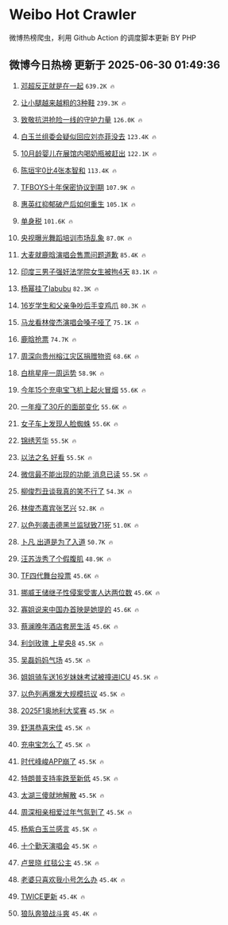 # Weibo Hot Crawler 



微博热榜爬虫，利用 Github Action 的调度脚本更新 BY PHP 


## 微博今日热榜 更新于 2025-06-30 01:49:36 
1. [邓超反正就是在一起](https://s.weibo.com/weibo?q=%23%E9%82%93%E8%B6%85%E5%8F%8D%E6%AD%A3%E5%B0%B1%E6%98%AF%E5%9C%A8%E4%B8%80%E8%B5%B7%23&t=31&band_rank=1&Refer=top) `639.2K 🔥` 

1. [让小腿越来越粗的3种鞋](https://s.weibo.com/weibo?q=%23%E8%AE%A9%E5%B0%8F%E8%85%BF%E8%B6%8A%E6%9D%A5%E8%B6%8A%E7%B2%97%E7%9A%843%E7%A7%8D%E9%9E%8B%23&t=31&band_rank=2&Refer=top) `239.3K 🔥` 

1. [致敬抗洪抢险一线的守护力量](https://s.weibo.com/weibo?q=%23%E8%87%B4%E6%95%AC%E6%8A%97%E6%B4%AA%E6%8A%A2%E9%99%A9%E4%B8%80%E7%BA%BF%E7%9A%84%E5%AE%88%E6%8A%A4%E5%8A%9B%E9%87%8F%23&t=31&band_rank=3&Refer=top) `126.0K 🔥` 

1. [白玉兰组委会疑似回应刘亦菲没去](https://s.weibo.com/weibo?q=%23%E7%99%BD%E7%8E%89%E5%85%B0%E7%BB%84%E5%A7%94%E4%BC%9A%E7%96%91%E4%BC%BC%E5%9B%9E%E5%BA%94%E5%88%98%E4%BA%A6%E8%8F%B2%E6%B2%A1%E5%8E%BB%23&t=31&band_rank=4&Refer=top) `123.4K 🔥` 

1. [10月龄婴儿在展馆内喝奶瓶被赶出](https://s.weibo.com/weibo?q=%2310%E6%9C%88%E9%BE%84%E5%A9%B4%E5%84%BF%E5%9C%A8%E5%B1%95%E9%A6%86%E5%86%85%E5%96%9D%E5%A5%B6%E7%93%B6%E8%A2%AB%E8%B5%B6%E5%87%BA%23&t=31&band_rank=5&Refer=top) `122.1K 🔥` 

1. [陈垣宇0比4张本智和](https://s.weibo.com/weibo?q=%23%E9%99%88%E5%9E%A3%E5%AE%870%E6%AF%944%E5%BC%A0%E6%9C%AC%E6%99%BA%E5%92%8C%23&t=31&band_rank=6&Refer=top) `113.4K 🔥` 

1. [TFBOYS十年保密协议到期](https://s.weibo.com/weibo?q=TFBOYS%E5%8D%81%E5%B9%B4%E4%BF%9D%E5%AF%86%E5%8D%8F%E8%AE%AE%E5%88%B0%E6%9C%9F&t=31&band_rank=7&Refer=top) `107.9K 🔥` 

1. [惠英红抑郁破产后如何重生](https://s.weibo.com/weibo?q=%23%E6%83%A0%E8%8B%B1%E7%BA%A2%E6%8A%91%E9%83%81%E7%A0%B4%E4%BA%A7%E5%90%8E%E5%A6%82%E4%BD%95%E9%87%8D%E7%94%9F%23&t=31&band_rank=8&Refer=top) `105.1K 🔥` 

1. [单身税](https://s.weibo.com/weibo?q=%E5%8D%95%E8%BA%AB%E7%A8%8E&t=31&band_rank=9&Refer=top) `101.6K 🔥` 

1. [央视曝光舞蹈培训市场乱象](https://s.weibo.com/weibo?q=%23%E5%A4%AE%E8%A7%86%E6%9B%9D%E5%85%89%E8%88%9E%E8%B9%88%E5%9F%B9%E8%AE%AD%E5%B8%82%E5%9C%BA%E4%B9%B1%E8%B1%A1%23&t=31&band_rank=10&Refer=top) `87.0K 🔥` 

1. [大麦就鹿晗演唱会售票问题道歉](https://s.weibo.com/weibo?q=%23%E5%A4%A7%E9%BA%A6%E5%B0%B1%E9%B9%BF%E6%99%97%E6%BC%94%E5%94%B1%E4%BC%9A%E5%94%AE%E7%A5%A8%E9%97%AE%E9%A2%98%E9%81%93%E6%AD%89%23&t=31&band_rank=11&Refer=top) `85.4K 🔥` 

1. [印度三男子强奸法学院女生被拘4天](https://s.weibo.com/weibo?q=%23%E5%8D%B0%E5%BA%A6%E4%B8%89%E7%94%B7%E5%AD%90%E5%BC%BA%E5%A5%B8%E6%B3%95%E5%AD%A6%E9%99%A2%E5%A5%B3%E7%94%9F%E8%A2%AB%E6%8B%984%E5%A4%A9%23&t=31&band_rank=12&Refer=top) `83.1K 🔥` 

1. [杨幂挂了labubu](https://s.weibo.com/weibo?q=%23%E6%9D%A8%E5%B9%82%E6%8C%82%E4%BA%86labubu%23&t=31&band_rank=13&Refer=top) `82.3K 🔥` 

1. [16岁学生和父亲争吵后手变鸡爪](https://s.weibo.com/weibo?q=%2316%E5%B2%81%E5%AD%A6%E7%94%9F%E5%92%8C%E7%88%B6%E4%BA%B2%E4%BA%89%E5%90%B5%E5%90%8E%E6%89%8B%E5%8F%98%E9%B8%A1%E7%88%AA%23&t=31&band_rank=14&Refer=top) `80.3K 🔥` 

1. [马龙看林俊杰演唱会嗓子哑了](https://s.weibo.com/weibo?q=%23%E9%A9%AC%E9%BE%99%E7%9C%8B%E6%9E%97%E4%BF%8A%E6%9D%B0%E6%BC%94%E5%94%B1%E4%BC%9A%E5%97%93%E5%AD%90%E5%93%91%E4%BA%86%23&t=31&band_rank=15&Refer=top) `75.1K 🔥` 

1. [鹿晗抢票](https://s.weibo.com/weibo?q=%E9%B9%BF%E6%99%97%E6%8A%A2%E7%A5%A8&t=31&band_rank=16&Refer=top) `74.7K 🔥` 

1. [周深向贵州榕江灾区捐赠物资](https://s.weibo.com/weibo?q=%23%E5%91%A8%E6%B7%B1%E5%90%91%E8%B4%B5%E5%B7%9E%E6%A6%95%E6%B1%9F%E7%81%BE%E5%8C%BA%E6%8D%90%E8%B5%A0%E7%89%A9%E8%B5%84%23&t=31&band_rank=17&Refer=top) `68.6K 🔥` 

1. [白桃星座一周运势](https://s.weibo.com/weibo?q=%E7%99%BD%E6%A1%83%E6%98%9F%E5%BA%A7%E4%B8%80%E5%91%A8%E8%BF%90%E5%8A%BF&t=31&band_rank=18&Refer=top) `58.9K 🔥` 

1. [今年15个充电宝飞机上起火冒烟](https://s.weibo.com/weibo?q=%23%E4%BB%8A%E5%B9%B415%E4%B8%AA%E5%85%85%E7%94%B5%E5%AE%9D%E9%A3%9E%E6%9C%BA%E4%B8%8A%E8%B5%B7%E7%81%AB%E5%86%92%E7%83%9F%23&t=31&band_rank=19&Refer=top) `55.6K 🔥` 

1. [一年瘦了30斤的面部变化](https://s.weibo.com/weibo?q=%E4%B8%80%E5%B9%B4%E7%98%A6%E4%BA%8630%E6%96%A4%E7%9A%84%E9%9D%A2%E9%83%A8%E5%8F%98%E5%8C%96&t=31&band_rank=20&Refer=top) `55.6K 🔥` 

1. [女子车上发现人脸蜘蛛](https://s.weibo.com/weibo?q=%23%E5%A5%B3%E5%AD%90%E8%BD%A6%E4%B8%8A%E5%8F%91%E7%8E%B0%E4%BA%BA%E8%84%B8%E8%9C%98%E8%9B%9B%23&t=31&band_rank=21&Refer=top) `55.6K 🔥` 

1. [锦绣芳华](https://s.weibo.com/weibo?q=%E9%94%A6%E7%BB%A3%E8%8A%B3%E5%8D%8E&t=31&band_rank=22&Refer=top) `55.5K 🔥` 

1. [以法之名 好看](https://s.weibo.com/weibo?q=%E4%BB%A5%E6%B3%95%E4%B9%8B%E5%90%8D%20%E5%A5%BD%E7%9C%8B&t=31&band_rank=23&Refer=top) `55.5K 🔥` 

1. [微信最不能出现的功能 消息已读](https://s.weibo.com/weibo?q=%E5%BE%AE%E4%BF%A1%E6%9C%80%E4%B8%8D%E8%83%BD%E5%87%BA%E7%8E%B0%E7%9A%84%E5%8A%9F%E8%83%BD%20%E6%B6%88%E6%81%AF%E5%B7%B2%E8%AF%BB&t=31&band_rank=24&Refer=top) `55.5K 🔥` 

1. [柳俊烈丑谈我真的笑不行了](https://s.weibo.com/weibo?q=%23%E6%9F%B3%E4%BF%8A%E7%83%88%E4%B8%91%E8%B0%88%E6%88%91%E7%9C%9F%E7%9A%84%E7%AC%91%E4%B8%8D%E8%A1%8C%E4%BA%86%23&t=31&band_rank=25&Refer=top) `54.3K 🔥` 

1. [林俊杰嘉宾张艺兴](https://s.weibo.com/weibo?q=%23%E6%9E%97%E4%BF%8A%E6%9D%B0%E5%98%89%E5%AE%BE%E5%BC%A0%E8%89%BA%E5%85%B4%23&t=31&band_rank=26&Refer=top) `52.8K 🔥` 

1. [以色列袭击德黑兰监狱致71死](https://s.weibo.com/weibo?q=%23%E4%BB%A5%E8%89%B2%E5%88%97%E8%A2%AD%E5%87%BB%E5%BE%B7%E9%BB%91%E5%85%B0%E7%9B%91%E7%8B%B1%E8%87%B471%E6%AD%BB%23&t=31&band_rank=27&Refer=top) `51.0K 🔥` 

1. [卜凡 出道是为了入道](https://s.weibo.com/weibo?q=%E5%8D%9C%E5%87%A1%20%E5%87%BA%E9%81%93%E6%98%AF%E4%B8%BA%E4%BA%86%E5%85%A5%E9%81%93&t=31&band_rank=28&Refer=top) `50.7K 🔥` 

1. [汪苏泷秀了个假腹肌](https://s.weibo.com/weibo?q=%E6%B1%AA%E8%8B%8F%E6%B3%B7%E7%A7%80%E4%BA%86%E4%B8%AA%E5%81%87%E8%85%B9%E8%82%8C&t=31&band_rank=29&Refer=top) `48.9K 🔥` 

1. [TF四代舞台投票](https://s.weibo.com/weibo?q=TF%E5%9B%9B%E4%BB%A3%E8%88%9E%E5%8F%B0%E6%8A%95%E7%A5%A8&t=31&band_rank=30&Refer=top) `45.6K 🔥` 

1. [挪威王储继子性侵案受害人达两位数](https://s.weibo.com/weibo?q=%23%E6%8C%AA%E5%A8%81%E7%8E%8B%E5%82%A8%E7%BB%A7%E5%AD%90%E6%80%A7%E4%BE%B5%E6%A1%88%E5%8F%97%E5%AE%B3%E4%BA%BA%E8%BE%BE%E4%B8%A4%E4%BD%8D%E6%95%B0%23&t=31&band_rank=31&Refer=top) `45.6K 🔥` 

1. [寡姐说来中国办首映是她提的](https://s.weibo.com/weibo?q=%23%E5%AF%A1%E5%A7%90%E8%AF%B4%E6%9D%A5%E4%B8%AD%E5%9B%BD%E5%8A%9E%E9%A6%96%E6%98%A0%E6%98%AF%E5%A5%B9%E6%8F%90%E7%9A%84%23&t=31&band_rank=32&Refer=top) `45.6K 🔥` 

1. [蔡澜晚年酒店套房生活](https://s.weibo.com/weibo?q=%E8%94%A1%E6%BE%9C%E6%99%9A%E5%B9%B4%E9%85%92%E5%BA%97%E5%A5%97%E6%88%BF%E7%94%9F%E6%B4%BB&t=31&band_rank=33&Refer=top) `45.6K 🔥` 

1. [利剑玫瑰 上星央8](https://s.weibo.com/weibo?q=%E5%88%A9%E5%89%91%E7%8E%AB%E7%91%B0%20%E4%B8%8A%E6%98%9F%E5%A4%AE8&t=31&band_rank=34&Refer=top) `45.5K 🔥` 

1. [吴磊妈妈气场](https://s.weibo.com/weibo?q=%E5%90%B4%E7%A3%8A%E5%A6%88%E5%A6%88%E6%B0%94%E5%9C%BA&t=31&band_rank=35&Refer=top) `45.5K 🔥` 

1. [姐姐骑车送16岁妹妹考试被撞进ICU](https://s.weibo.com/weibo?q=%23%E5%A7%90%E5%A7%90%E9%AA%91%E8%BD%A6%E9%80%8116%E5%B2%81%E5%A6%B9%E5%A6%B9%E8%80%83%E8%AF%95%E8%A2%AB%E6%92%9E%E8%BF%9BICU%23&t=31&band_rank=36&Refer=top) `45.5K 🔥` 

1. [以色列再爆发大规模抗议](https://s.weibo.com/weibo?q=%23%E4%BB%A5%E8%89%B2%E5%88%97%E5%86%8D%E7%88%86%E5%8F%91%E5%A4%A7%E8%A7%84%E6%A8%A1%E6%8A%97%E8%AE%AE%23&t=31&band_rank=37&Refer=top) `45.5K 🔥` 

1. [2025F1奥地利大奖赛](https://s.weibo.com/weibo?q=%232025F1%E5%A5%A5%E5%9C%B0%E5%88%A9%E5%A4%A7%E5%A5%96%E8%B5%9B%23&t=31&band_rank=38&Refer=top) `45.5K 🔥` 

1. [舒淇恭喜宋佳](https://s.weibo.com/weibo?q=%23%E8%88%92%E6%B7%87%E6%81%AD%E5%96%9C%E5%AE%8B%E4%BD%B3%23&t=31&band_rank=39&Refer=top) `45.5K 🔥` 

1. [充电宝怎么了](https://s.weibo.com/weibo?q=%23%E5%85%85%E7%94%B5%E5%AE%9D%E6%80%8E%E4%B9%88%E4%BA%86%23&t=31&band_rank=40&Refer=top) `45.5K 🔥` 

1. [时代峰峻APP崩了](https://s.weibo.com/weibo?q=%E6%97%B6%E4%BB%A3%E5%B3%B0%E5%B3%BBAPP%E5%B4%A9%E4%BA%86&t=31&band_rank=41&Refer=top) `45.5K 🔥` 

1. [特朗普支持率跌至新低](https://s.weibo.com/weibo?q=%23%E7%89%B9%E6%9C%97%E6%99%AE%E6%94%AF%E6%8C%81%E7%8E%87%E8%B7%8C%E8%87%B3%E6%96%B0%E4%BD%8E%23&t=31&band_rank=42&Refer=top) `45.5K 🔥` 

1. [太湖三傻就地解散](https://s.weibo.com/weibo?q=%23%E5%A4%AA%E6%B9%96%E4%B8%89%E5%82%BB%E5%B0%B1%E5%9C%B0%E8%A7%A3%E6%95%A3%23&t=31&band_rank=43&Refer=top) `45.5K 🔥` 

1. [周深相亲相爱过年气氛到了](https://s.weibo.com/weibo?q=%E5%91%A8%E6%B7%B1%E7%9B%B8%E4%BA%B2%E7%9B%B8%E7%88%B1%E8%BF%87%E5%B9%B4%E6%B0%94%E6%B0%9B%E5%88%B0%E4%BA%86&t=31&band_rank=44&Refer=top) `45.5K 🔥` 

1. [杨紫白玉兰感言](https://s.weibo.com/weibo?q=%23%E6%9D%A8%E7%B4%AB%E7%99%BD%E7%8E%89%E5%85%B0%E6%84%9F%E8%A8%80%23&t=31&band_rank=45&Refer=top) `45.5K 🔥` 

1. [十个勤天演唱会](https://s.weibo.com/weibo?q=%E5%8D%81%E4%B8%AA%E5%8B%A4%E5%A4%A9%E6%BC%94%E5%94%B1%E4%BC%9A&t=31&band_rank=46&Refer=top) `45.5K 🔥` 

1. [卢昱晓 红毯公主](https://s.weibo.com/weibo?q=%E5%8D%A2%E6%98%B1%E6%99%93%20%E7%BA%A2%E6%AF%AF%E5%85%AC%E4%B8%BB&t=31&band_rank=47&Refer=top) `45.5K 🔥` 

1. [老婆只喜欢我小号怎么办](https://s.weibo.com/weibo?q=%E8%80%81%E5%A9%86%E5%8F%AA%E5%96%9C%E6%AC%A2%E6%88%91%E5%B0%8F%E5%8F%B7%E6%80%8E%E4%B9%88%E5%8A%9E&t=31&band_rank=48&Refer=top) `45.4K 🔥` 

1. [TWICE更新](https://s.weibo.com/weibo?q=TWICE%E6%9B%B4%E6%96%B0&t=31&band_rank=49&Refer=top) `45.4K 🔥` 

1. [狼队奔狼战斗爽](https://s.weibo.com/weibo?q=%23%E7%8B%BC%E9%98%9F%E5%A5%94%E7%8B%BC%E6%88%98%E6%96%97%E7%88%BD%23&t=31&band_rank=50&Refer=top) `45.4K 🔥` 

